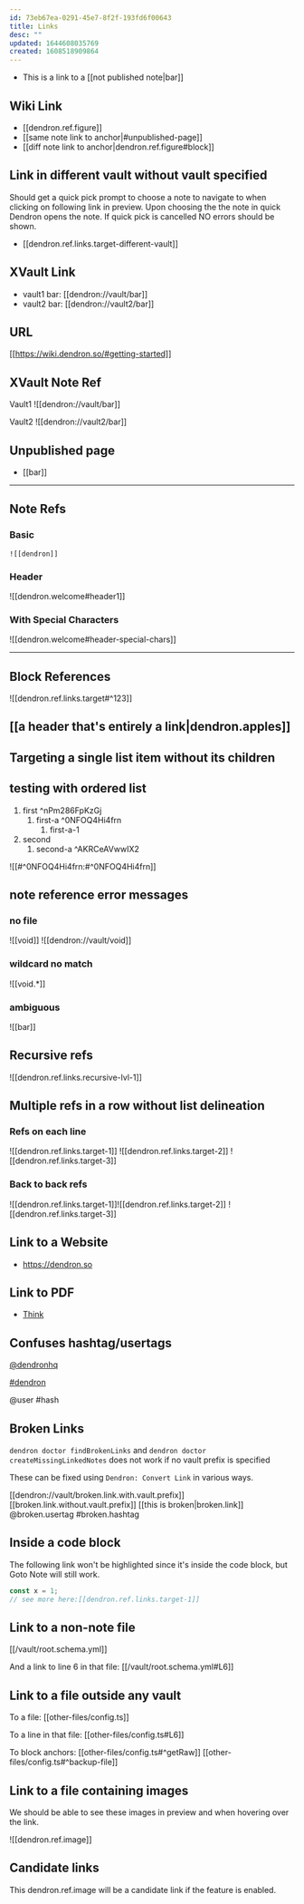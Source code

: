 ```yaml
---
id: 73eb67ea-0291-45e7-8f2f-193fd6f00643
title: Links
desc: ""
updated: 1644608035769
created: 1608518909864
---
```


- This is a link to a [[not published note|bar]]

## Wiki Link

- [[dendron.ref.figure]]
- [[same note link to anchor|#unpublished-page]]
- [[diff note link to anchor|dendron.ref.figure#block]]

## Link in different vault without vault specified

Should get a quick pick prompt to choose a note to navigate to when clicking on following link in preview. Upon choosing the the note in quick Dendron opens the note. If quick pick is cancelled NO errors should be shown.

- [[dendron.ref.links.target-different-vault]]

## XVault Link

- vault1 bar: [[dendron://vault/bar]]
- vault2 bar: [[dendron://vault2/bar]]

## URL

[[https://wiki.dendron.so/#getting-started]]

## XVault Note Ref

Vault1
![[dendron://vault/bar]]

Vault2
![[dendron://vault2/bar]]

## Unpublished page

- [[bar]]

---

## Note Refs

### Basic

`![[dendron]]`

### Header

![[dendron.welcome#header1]]

### With Special Characters

![[dendron.welcome#header-special-chars]]

---

## Block References

![[dendron.ref.links.target#^123]]

## [[a header that's entirely a link|dendron.apples]]

## Targeting a single list item without its children

## testing with ordered list

1. first ^nPm286FpKzGj
   1. first-a ^0NFOQ4Hi4frn
      1. first-a-1
1. second
   1. second-a ^AKRCeAVwwIX2

![[#^0NFOQ4Hi4frn:#^0NFOQ4Hi4frn]]

## note reference error messages

### no file

![[void]]
![[dendron://vault/void]]

### wildcard no match

![[void.*]]

### ambiguous

![[bar]]

## Recursive refs

![[dendron.ref.links.recursive-lvl-1]]

## Multiple refs in a row without list delineation

### Refs on each line

![[dendron.ref.links.target-1]]
![[dendron.ref.links.target-2]]
![[dendron.ref.links.target-3]]

### Back to back refs

![[dendron.ref.links.target-1]]![[dendron.ref.links.target-2]] ![[dendron.ref.links.target-3]]

## Link to a Website

- https://dendron.so

## Link to PDF

- [Think](./assets/think.pdf)

## Confuses hashtag/usertags

[@dendronhq](https://twitter.com/dendronhq)

[#dendron](https://twitter.com/hashtag/dendron)

@user
#hash

## Broken Links

`dendron doctor findBrokenLinks` and `dendron doctor createMissingLinkedNotes` does not work if no vault prefix is specified

These can be fixed using `Dendron: Convert Link` in various ways.

[[dendron://vault/broken.link.with.vault.prefix]]
[[broken.link.without.vault.prefix]]
[[this is broken|broken.link]]
@broken.usertag
#broken.hashtag

## Inside a code block

The following link won't be highlighted since it's inside the code block, but Goto Note will still work.

```js
const x = 1;
// see more here:[[dendron.ref.links.target-1]]
```

## Link to a non-note file

[[/vault/root.schema.yml]]

And a link to line 6 in that file: [[/vault/root.schema.yml#L6]]

## Link to a file outside any vault

To a file: [[other-files/config.ts]]

To a line in that file: [[other-files/config.ts#L6]]

To block anchors: [[other-files/config.ts#^getRaw]]
[[other-files/config.ts#^backup-file]]

## Link to a file containing images

We should be able to see these images in preview and when hovering over the link.

![[dendron.ref.image]]

## Candidate links

This dendron.ref.image will be a candidate link if the feature is enabled.
